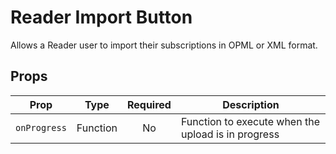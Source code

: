 # Reader Import Button

Allows a Reader user to import their subscriptions in OPML or XML format.

## Props

| Prop         |   Type   | Required | Description                                        |
| ------------ | :------: | :------: | -------------------------------------------------- |
| `onProgress` | Function |    No    | Function to execute when the upload is in progress |
